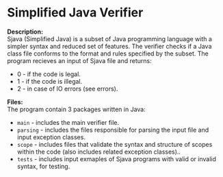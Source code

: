 # Simplified Java Verifier
**Description:**<br />
Sjava (Simplified Java) is a subset of Java programming language with a simpler syntax and reduced set of features. The verifier checks if a Java class file conforms to the format and rules specified by the subset. 
The program recieves an input of Sjava file and returns:<br />
- 0 - if the code is legal.
- 1 - if the code is illegal.
- 2 - in case of IO errors (see errors).  

**Files:**<br />
The program contain 3 packages written in Java:<br />
- `main` - includes the main verifier file.<br />
- `parsing` - includes the files responsible for parsing the input file and input exception classes.<br />
- `scope` - includes files that validate the syntax and structure of scopes within the code (also includes related exception classes)..<br />
- `tests` - includes input exmaples of Sjava programs with valid or invalid syntax, for testing.<br />
